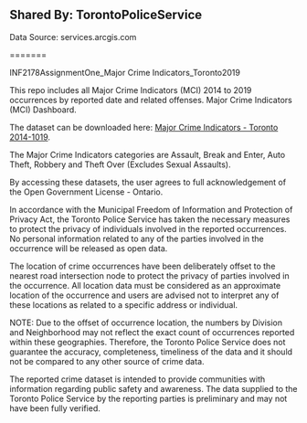 Shared By: TorontoPoliceService
--------

Data Source: services.arcgis.com

=======

INF2178AssignmentOne_Major Crime Indicators_Toronto2019

This repo includes all Major Crime Indicators (MCI) 2014 to 2019 occurrences by reported date and related offenses. Major Crime Indicators (MCI) Dashboard.

The dataset can be downloaded here: [Major Crime Indicators - Toronto 2014-1019](https://opendata.arcgis.com/datasets/56a0d46ae5f141269f2598a8c07e25c1_0).

The Major Crime Indicators categories are Assault, Break and Enter, Auto Theft, Robbery and Theft Over (Excludes Sexual Assaults).

By accessing these datasets, the user agrees to full acknowledgement of the Open Government License - Ontario.

In accordance with the Municipal Freedom of Information and Protection of Privacy Act, the Toronto Police Service has taken the necessary measures to protect the privacy of individuals involved in the reported occurrences. No personal information related to any of the parties involved in the occurrence will be released as open data.

The location of crime occurrences have been deliberately offset to the nearest road intersection node to protect the privacy of parties involved in the occurrence. All location data must be considered as an approximate location of the occurrence and users are advised not to interpret any of these locations as related to a specific address or individual.

NOTE: Due to the offset of occurrence location, the numbers by Division and Neighborhood may not reflect the exact count of occurrences reported within these geographies. Therefore, the Toronto Police Service does not guarantee the accuracy, completeness, timeliness of the data and it should not be compared to any other source of crime data.

The reported crime dataset is intended to provide communities with information regarding public safety and awareness. The data supplied to the Toronto Police Service by the reporting parties is preliminary and may not have been fully verified.
